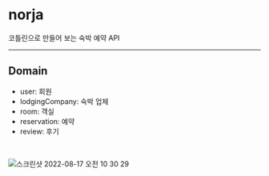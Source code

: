 # norja
코틀린으로 만들어 보는 숙박 예약 API

---
## Domain
- user: 회원
- lodgingCompany: 숙박 업체
- room: 객실
- reservation: 예약
- review: 후기

<br>

![스크린샷 2022-08-17 오전 10 30 29](https://user-images.githubusercontent.com/69466533/185014876-c1757210-04e3-46b9-b6b3-9cd3bb793cef.png)
